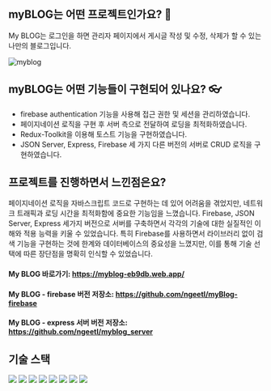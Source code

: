 ## myBLOG는 어떤 프로젝트인가요? 🙋 
My BLOG는 로그인을 하면 관리자 페이지에서 게시글 작성 및 수정, 삭제가 할 수 있는 나만의 블로그입니다.<br />

![myblog](https://github.com/ngeetl/myBLOG/assets/53422022/a930834b-ac70-46d8-9cf2-1a3979652e13)

## myBLOG는 어떤 기능들이 구현되어 있나요? 👓
* firebase authentication 기능을 사용해 접근 권한 및 세션을 관리하였습니다.
* 페이지네이션 로직을 구현 후 서버 측으로 전달하여 로딩을 최적화하였습니다.
* Redux-Toolkit을 이용해 토스트 기능을 구현하였습니다.
* JSON Server, Express, Firebase 세 가지 다른 버전의 서버로 CRUD 로직을 구현하였습니다. 

## 프로젝트를 진행하면서 느낀점은요?
페이지네이션 로직을 자바스크립트 코드로 구현하는 데 있어 어려움을 겪었지만,
네트워크 트래픽과 로딩 시간을 최적화함에 중요한 기능임을 느꼈습니다.
Firebase, JSON Server, Express 세가지 버전으로 서버를 구축하면서 각각의 기술에 대한 실질적인 이해와 적용 능력을 키울 수 있었습니다. 
특히 Firebase를 사용하면서 라이브러리 없이 검색 기능을 구현하는 것에 한계와 데이터베이스의 중요성을 느꼈지만,
이를 통해 기술 선택에 따른 장단점을 명확히 인식할 수 있었습니다.

#### My BLOG 바로가기: https://myblog-eb9db.web.app/
#### My BLOG - firebase 버전 저장소: https://github.com/ngeetl/myBlog-firebase
#### My BLOG - express 서버 버전 저장소: https://github.com/ngeetl/myblog_server

## 기술 스택
<img src="https://img.shields.io/badge/html5-E34F26?style=for-the-badge&logo=html5&logoColor=white"> <img src="https://img.shields.io/badge/css-1572B6?style=for-the-badge&logo=css3&logoColor=white"> 
<img src="https://img.shields.io/badge/javascript-F7DF1E?style=for-the-badge&logo=javascript&logoColor=black"> <img src="https://img.shields.io/badge/firebase-FFCA28?style=for-the-badge&logo=firebase&logoColor=white">
<img src="https://img.shields.io/badge/react-61DAFB?style=for-the-badge&logo=react&logoColor=black"> <img src="https://img.shields.io/badge/redux-764ABC?style=for-the-badge&logo=redux&logoColor=white">
<img src="https://img.shields.io/badge/node.js-339933?style=for-the-badge&logo=Node.js&logoColor=white"> <img src="https://img.shields.io/badge/express-000000?style=for-the-badge&logo=express&logoColor=white">


